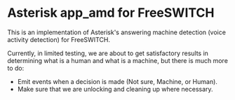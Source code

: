 Asterisk app_amd for FreeSWITCH
===============================

This is an implementation of Asterisk's answering machine detection (voice
activity detection) for FreeSWITCH.

Currently, in limited testing, we are about to get satisfactory results in
determining what is a human and what is a machine, but there is much more to
do:

* Emit events when a decision is made (Not sure, Machine, or Human).
* Make sure that we are unlocking and cleaning up where necessary.
